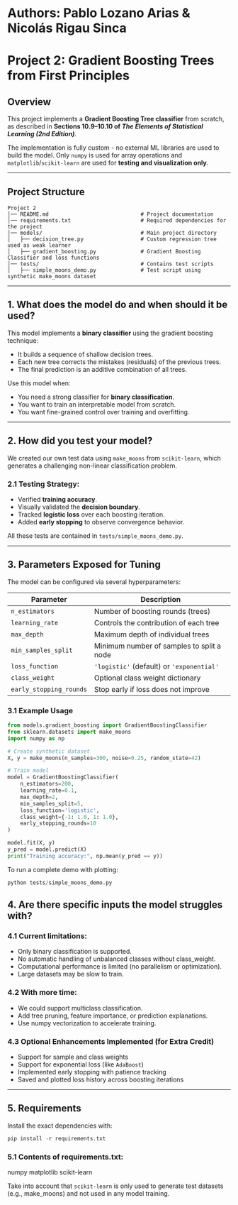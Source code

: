 # Authors: Pablo Lozano Arias & Nicolás Rigau Sinca
# Project 2: Gradient Boosting Trees from First Principles

## Overview

This project implements a **Gradient Boosting Tree classifier** from scratch, as described in **Sections 10.9–10.10 of _The Elements of Statistical Learning (2nd Edition)_**. 

The implementation is fully custom - no external ML libraries are used to build the model. Only `numpy` is used for array operations and `matplotlib`/`scikit-learn` are used for **testing and visualization only**.

---

## Project Structure

```plaintext
Project 2
│── README.md                             # Project documentation
│── requirements.txt                      # Required dependencies for the project
│── models/                               # Main project directory
│   ├── decision_tree.py                  # Custom regression tree used as weak learner
│   ├── gradient_boosting.py              # Gradient Boosting Classifier and loss functions
│── tests/                                # Contains test scripts
│   ├── simple_moons_demo.py              # Test script using synthetic make_moons dataset
```


---

## 1. What does the model do and when should it be used?

This model implements a **binary classifier** using the gradient boosting technique:
- It builds a sequence of shallow decision trees.
- Each new tree corrects the mistakes (residuals) of the previous trees.
- The final prediction is an additive combination of all trees.

Use this model when:
- You need a strong classifier for **binary classification**.
- You want to train an interpretable model from scratch.
- You want fine-grained control over training and overfitting.

---

## 2. How did you test your model?

We created our own test data using `make_moons` from `scikit-learn`, which generates a challenging non-linear classification problem.

### 2.1 Testing Strategy:
- Verified **training accuracy**.
- Visually validated the **decision boundary**.
- Tracked **logistic loss** over each boosting iteration.
- Added **early stopping** to observe convergence behavior.

All these tests are contained in `tests/simple_moons_demo.py`.

---

## 3. Parameters Exposed for Tuning

The model can be configured via several hyperparameters:

| Parameter               | Description |
|------------------------|-------------|
| `n_estimators`         | Number of boosting rounds (trees) |
| `learning_rate`        | Controls the contribution of each tree |
| `max_depth`            | Maximum depth of individual trees |
| `min_samples_split`    | Minimum number of samples to split a node |
| `loss_function`        | `'logistic'` (default) or `'exponential'` |
| `class_weight`         | Optional class weight dictionary |
| `early_stopping_rounds` | Stop early if loss does not improve |

### 3.1 Example Usage

```python
from models.gradient_boosting import GradientBoostingClassifier
from sklearn.datasets import make_moons
import numpy as np

# Create synthetic dataset
X, y = make_moons(n_samples=300, noise=0.25, random_state=42)

# Train model
model = GradientBoostingClassifier(
    n_estimators=200,
    learning_rate=0.1,
    max_depth=2,
    min_samples_split=5,
    loss_function='logistic',
    class_weight={-1: 1.0, 1: 1.0},
    early_stopping_rounds=10
)

model.fit(X, y)
y_pred = model.predict(X)
print("Training accuracy:", np.mean(y_pred == y))
```
To run a complete demo with plotting:

```python 
python tests/simple_moons_demo.py
```

## 4. Are there specific inputs the model struggles with?

### 4.1 Current limitations:

- Only binary classification is supported.
- No automatic handling of unbalanced classes without class_weight.
- Computational performance is limited (no parallelism or optimization).
- Large datasets may be slow to train.

### 4.2 With more time:

- We could support multiclass classification.
- Add tree pruning, feature importance, or prediction explanations.
- Use numpy vectorization to accelerate training.


### 4.3 Optional Enhancements Implemented (for Extra Credit)
* Support for sample and class weights
* Support for exponential loss (like `AdaBoost`)
* Implemented early stopping with patience tracking
* Saved and plotted loss history across boosting iterations

---

## 5. Requirements

Install the exact dependencies with:

```python
pip install -r requirements.txt
```

### 5.1 Contents of requirements.txt:

numpy
matplotlib
scikit-learn

Take into account that `scikit-learn` is only used to generate test datasets (e.g., make_moons) and not used in any model training.